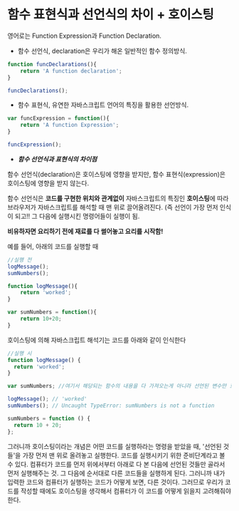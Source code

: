 # 함수 표현식과 선언식의 차이 + 호이스팅

영어로는 Function Expression과 Function Declaration.

- 함수 선언식, declaration은 우리가 해온 일반적인 함수 정의방식.
~~~js
function funcDeclarations(){
    return 'A function declaration';
}

funcDeclarations();
~~~
- 함수 표현식, 유연한 자바스크립트 언어의 특징을 활용한 선언방식.
~~~js
var funcExpression = function(){
    return 'A function Expression';
}

funcExpression();
~~~

- ***함수 선언식과 표현식의 차이점***

함수 선언식(declaration)은 호이스팅에 영향을 받지만,
함수 표현식(expression)은 호이스팅에 영향을 받지 않는다.

함수 선언식은 **코드를 구현한 위치와 관계없이** 자바스크립트의 특징인 **호이스팅**에 따라
브라우저가 자바스크립트를 해석할 때 맨 위로 끌어올려진다.
(즉 선언이 가장 먼저 인식이 되고!! 그 다음에 실행시킨 명령어들이 실행이 됨.

**비유하자면 요리하기 전에 재료를 다 썰어놓고 요리를 시작함!**

예를 들어, 아래의 코드를 실행할 때

~~~js
//실행 전
logMessage();
sumNumbers();

function logMessage(){
    return 'worked';
}

var sumNumbers = function(){
    return 10+20;
}
~~~

호이스팅에 의해 자바스크립트 해석기는 코드를 아래와 같이 인식한다

~~~js
//실행 시
function logMessage() {
  return 'worked';
}

var sumNumbers; //여기서 해당되는 함수의 내용을 다 가져오는게 아니라 선언된 변수만 호이스팅!

logMessage(); // 'worked'
sumNumbers(); // Uncaught TypeError: sumNumbers is not a function

sumNumbers = function () {
  return 10 + 20;
};
~~~

그러니까 호이스팅이라는 개념은 어떤 코드를 실행하라는 명령을 받았을 때, '선언된 것들'을 가장 먼저 맨 위로 올려놓고 실행한다. 코드를 실행시키기 위한 준비단계라고 볼 수 있다. 
컴퓨터가 코드를 먼저 위에서부터 아래로 다 본 다음에 선언된 것들만 골라서 먼저 실행해주는 것.
그 다음에 순서대로 다른 코드들을 실행하게 된다.
그러니까 내가 입력한 코드와 컴퓨터가 실행하는 코드가 어떻게 보면, 다른 것이다.
그러므로 우리가 코드를 작성할 때에도 호이스팅을 생각해서 컴퓨터가 이 코드를 어떻게 읽을지 고려해줘야 한다.